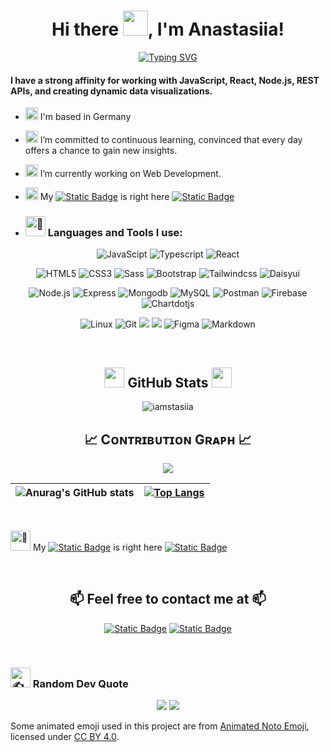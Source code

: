 <h1 align="center">Hi there <img src="https://media.giphy.com/media/hvRJCLFzcasrR4ia7z/giphy.gif" width="40">, I'm Anastasiia!</h1>
<div align="center">

[![Typing SVG](https://readme-typing-svg.herokuapp.com?font=Fira+Code&weight=500&pause=1000&color=C678DD&center=true&width=600&lines=As+a+passionate+Full+Stack+Developer)](https://git.io/typing-svg)

</div>

#### I have a strong affinity for working with JavaScript, React, Node.js, REST APIs, and creating dynamic data visualizations.

-   <img src="https://fonts.gstatic.com/s/e/notoemoji/latest/1f30d/512.gif" alt="🌍" width="20" height="20"> I'm based in Germany
-   <img src="https://fonts.gstatic.com/s/e/notoemoji/latest/1f331/512.gif" alt="🌱" width="20" height="20"> I’m committed to continuous learning, convinced that every day offers a chance to gain new insights.
-   <img src="https://fonts.gstatic.com/s/e/notoemoji/latest/1f4a1/512.gif" alt="💡" width="20" height="20"> I’m currently working on Web Development.
-   <img src="https://fonts.gstatic.com/s/e/notoemoji/latest/1f4f8/512.gif" alt="📸" width="20" height="20"> My [![Static Badge](https://img.shields.io/badge/Portfolio-C6538C?style=for-the-badge)](https://web-artistry-by-ak.vercel.app) is right here [![Static Badge](https://img.shields.io/badge/>>>-C6538C?style=for-the-badge)](https://web-artistry-by-ak.vercel.app)

-   ### <img src="https://fonts.gstatic.com/s/e/notoemoji/latest/1f9be/512.gif" alt="🦾" width="32" height="32"> Languages and Tools I use:

<div align="center">

![JavaScipt](https://img.shields.io/badge/javascript-%23323330.svg?style=for-the-badge&logo=javascript&logoColor=%23F7DF1E) ![Typescript](https://img.shields.io/badge/typescript-%23323330.svg?style=for-the-badge&logo=typescript&logoColor=%#3178C6) ![React](https://img.shields.io/badge/react-%23323330.svg?style=for-the-badge&logo=react&logoColor=%#3178C6)

</div>
<div align="center">

![HTML5](https://img.shields.io/badge/html5-%23E34F26.svg?style=for-the-badge&logo=html5&logoColor=white) ![CSS3](https://img.shields.io/badge/CSS3-%231572B6.svg?style=for-the-badge&logo=css3&logoColor=white) ![Sass](https://img.shields.io/badge/sass-%23CC6699.svg?style=for-the-badge&logo=sass&logoColor=white) ![Bootstrap](https://img.shields.io/badge/bootstrap-%237952B3.svg?style=for-the-badge&logo=bootstrap&logoColor=white) ![Tailwindcss](https://img.shields.io/badge/tailwindcss-%2306B6D4.svg?style=for-the-badge&logo=tailwindcss&logoColor=white) ![Daisyui](https://img.shields.io/badge/daisyui-%231AD1A5.svg?style=for-the-badge&logo=daisyui&logoColor=white)

</div>
<div align="center">

![Node.js](https://img.shields.io/badge/node.js-%235FA04E.svg?style=for-the-badge&logo=nodedotjs&logoColor=white) ![Express](https://img.shields.io/badge/express-%23000000.svg?style=for-the-badge&logo=express&logoColor=white) ![Mongodb](https://img.shields.io/badge/mongodb-%2347A248.svg?style=for-the-badge&logo=mongodb&logoColor=white) ![MySQL](https://img.shields.io/badge/MySQL-%234479A1.svg?style=for-the-badge&logo=mysql&logoColor=white) ![Postman](https://img.shields.io/badge/postman-%23FF6C37.svg?style=for-the-badge&logo=postman&logoColor=white) ![Firebase](https://img.shields.io/badge/firebase-a08021?style=for-the-badge&logo=firebase&logoColor=ffcd34) ![Chartdotjs](https://img.shields.io/badge/chart.js-%23FF6384.svg?style=for-the-badge&logo=chartdotjs&logoColor=white)

</div>
<div align="center">

![Linux](https://img.shields.io/badge/linux-%23FCC624.svg?style=for-the-badge&logo=linux&logoColor=gray) ![Git](https://img.shields.io/badge/git-%23F05032.svg?style=for-the-badge&logo=git&logoColor=white) <img src="https://camo.githubusercontent.com/af0e21565bb0b470d22f431690bf0c21886891bbdc5b05d98a4ad1edb8432861/68747470733a2f2f696d672e736869656c64732e696f2f7374617469632f76313f7374796c653d666f722d7468652d6261646765266d6573736167653d5472656c6c6f26636f6c6f723d303035324343266c6f676f3d5472656c6c6f266c6f676f436f6c6f723d464646464646266c6162656c3d"> <img src="https://img.shields.io/badge/Visual_Studio_Code-white?style=for-the-badge&logo=visual%20studio%20code&logoColor=blue"> ![Figma](https://img.shields.io/badge/figma-%23F24E1E.svg?style=for-the-badge&logo=figma&logoColor=white) ![Markdown](https://img.shields.io/badge/markdown-%23000000.svg?style=for-the-badge&logo=markdown&logoColor=white)

</div>
<!-- <a href="https://developer.mozilla.org/en-US/docs/Web/JavaScript" target="blank">
<img align="center" src="https://raw.githubusercontent.com/devicons/devicon/master/icons/javascript/javascript-original.svg" alt="JavaScript" height="50" width="50" />
</a>
<a href="https://www.typescriptlang.org/" target="blank">
<img align="center" src="https://raw.githubusercontent.com/devicons/devicon/master/icons/typescript/typescript-original.svg" alt="TypeScript" height="50" width="50" />
</a>
<a href="https://reactjs.org/" target="blank">
<img align="center" src="https://raw.githubusercontent.com/devicons/devicon/master/icons/react/react-original-wordmark.svg" alt="React" height="50" width="50" />
</a> -->
<br>

<h2 align="center"><img src = "https://i.pinimg.com/originals/65/c4/f4/65c4f452571be1261e9c623f7da488ac.gif" width = 32px> GitHub Stats <img src = "https://i.pinimg.com/originals/65/c4/f4/65c4f452571be1261e9c623f7da488ac.gif" width = 32px> </h2>

<div align="center"><img src="https://github-readme-streak-stats.herokuapp.com/?user=iamstasiia&theme=one_dark_pro&hide_border=true" alt="iamstasiia" /></div>

<h2 align="center">📈 Cᴏɴᴛʀɪʙᴜᴛɪᴏɴ Gʀᴀᴘʜ 📈</h2>
<div align="center">
    <img src="https://github-readme-activity-graph.vercel.app/graph?username=iamstasiia&bg_color=2F4255&&color=ffffff&line=C6538C&point=F1E05A&area=false&hide_border=false" border-radius="15">
</div>

| ![Anurag's GitHub stats](https://github-readme-stats.vercel.app/api?username=iamstasiia&show_icons=true&theme=one_dark_pro&hide=stars,issues&hide_border=true) | [![Top Langs](https://github-readme-stats.vercel.app/api/top-langs/?username=iamstasiia&layout=donut&theme=one_dark_pro&hide_border=true)](https://github.com/iamstasiia/github-readme-stats) |
| -------------------------------------------------------------------------------------------------------------------------------------------------------------- | --------------------------------------------------------------------------------------------------------------------------------------------------------------------------------------------- |

<br>

<img src="https://fonts.gstatic.com/s/e/notoemoji/latest/1f4f8/512.gif" alt="📸" width="32" height="32"> My [![Static Badge](https://img.shields.io/badge/Portfolio-C6538C?style=for-the-badge)](https://web-artistry-by-ak.vercel.app) is right here [![Static Badge](https://img.shields.io/badge/>>>-C6538C?style=for-the-badge)](https://web-artistry-by-ak.vercel.app)

<br>

<!-- Contacts -->
<h2 align="center">📫 Feel free to contact me at 📫</h2>
<div align="center">

[![Static Badge](https://img.shields.io/badge/a.khrypko.work@gmail.com-F1E05A?style=for-the-badge)](mailto:a.khrypko.work@gmail.com) [![Static Badge](https://img.shields.io/badge/linkedin/anastasiia--khrypko-5799D0?style=for-the-badge)](https://www.linkedin.com/in/anastasiia-khrypko-a43a20326/)

</div>
<br>

<!-- Footer -->

### <img src="https://fonts.gstatic.com/s/e/notoemoji/latest/270f_fe0f/512.gif" alt="✍️" width="32" height="32"> Random Dev Quote

<div align="center">

![](https://quotes-github-readme.vercel.app/api?type=horizontal&theme=dracula)
<img src="https://capsule-render.vercel.app/api?type=waving&color=gradient&height=75&section=footer"/>

</div>

<!-- <a href="https://github.com/DenverCoder1/readme-typing-svg">
    <img src="https://readme-typing-svg.herokuapp.com?font=Cairo+Play&color=D3D3D3&size=40&center=true&vCenter=true&width=1000&height=80&lines=-+Hey,+Do+You+Want+to+Talk+to+Me?+-;-+Contact+Profiles+Below+-;-+I+Hope+You+Liked+My+Profile!+ッ+-;++;">
</a> -->

<!-- ![](http://github-profile-summary-cards.vercel.app/api/cards/profile-details?username=iamstasiia&theme=onedark) -->

Some animated emoji used in this project are from [Animated Noto Emoji](https://googlefonts.github.io/noto-emoji-animation/), licensed under [CC BY 4.0](https://creativecommons.org/licenses/by/4.0/legalcode).
